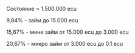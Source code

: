 Состояние = 1.500.000 ecu

9,84% - займ
    до 15.000 ecu

15,67% - мини займ
    от 15.000 ecu до 3.000 ecu

20,67% - микро займ
    от 3.000 ecu до 0.1 ecu

